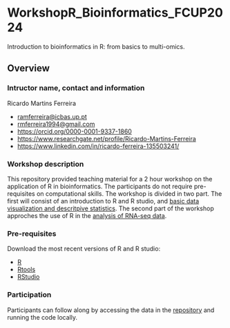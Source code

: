 # WorkshopR_Bioinformatics_FCUP2024
Introduction to bioinformatics in R: from basics to multi-omics.

## Overview

### Intructor name, contact and information
Ricardo Martins Ferreira
- ramferreira@icbas.up.pt
- rmferreira1994@gmail.com
- https://orcid.org/0000-0001-9337-1860
- https://www.researchgate.net/profile/Ricardo-Martins-Ferreira 
- https://www.linkedin.com/in/ricardo-ferreira-135503241/

### Workshop description
This repository provided teaching material for a 2 hour workshop on the application of R in bioinformatics. The participants do not require pre-requisites on computational skills. The workshop is divided in two part. The first will consist of an introduction to R and R studio, and [basic data visualization and descritpive statistics](https://github.com/RicardoMartins-Ferreira/WorkshopR_Bioinformatics_FCUP2024/blob/main/Part%201_data%20visualization%20and%20descriptive%20statistics.html). The second part of the workshop approches the use of R in the [analysis of RNA-seq data](https://github.com/RicardoMartins-Ferreira/WorkshopR_Bioinformatics_FCUP2024/blob/main/Part%202%20-%20RNA-seq%20analysis%20with%20DESeq2.html). 

### Pre-requisites 
Download the most recent versions of R and R studio:
- [R](https://cran.r-project.org/bin/windows/base/)
- [Rtools](https://cran.r-project.org/bin/windows/Rtools/rtools42/rtools.html)
- [RStudio](https://posit.co/download/rstudio-desktop/#download)

### Participation
Participants can follow along by accessing the data in the [repository](https://github.com/RicardoMartins-Ferreira/WorkshopR_Bioinformatics_FCUP2024) and running the code locally.


